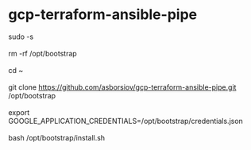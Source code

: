 # gcp-terraform-ansible-pipe
sudo -s<br>
<br>
rm -rf /opt/bootstrap<br>
<br>
cd ~<br>
<br>
git clone https://github.com/asborsiov/gcp-terraform-ansible-pipe.git /opt/bootstrap<br>
<br>
export GOOGLE_APPLICATION_CREDENTIALS=/opt/bootstrap/credentials.json<br>
<br>
bash /opt/bootstrap/install.sh<br>

